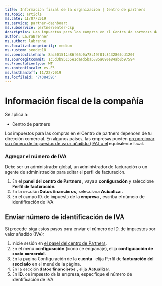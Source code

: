```yaml
---
title: Información fiscal de la organización | Centro de partners
ms.topic: article
ms.date: 11/07/2019
ms.service: partner-dashboard
ms.subservice: partnercenter-csp
description: Los impuestos para las compras en el Centro de partners dependen de tu dirección comercial. Las empresas de algunos países pueden proporcionar su número de IVA o el equivalente local.
author: LauraBrenner
ms.author: labrenne
ms.localizationpriority: medium
ms.custom: seodec18
ms.openlocfilehash: 8aa501512a86f65c0a78c49f01c843286fcd120f
ms.sourcegitcommit: 1c3d3b95135e1daad5ba5585a090e84ab0b97594
ms.translationtype: MT
ms.contentlocale: es-ES
ms.lasthandoff: 11/22/2019
ms.locfileid: "74384593"
---
```

# <a name="company-tax-information"></a>Información fiscal de la compañía

Se aplica a:

- Centro de partners

Los impuestos para las compras en el Centro de partners dependen de tu dirección comercial. En algunos países, las empresas pueden [proporcionar su número de impuestos de valor añadido (IVA) o el](#submit-vat-id-number) equivalente local.

### <a name="add-your-vat-id"></a>Agregar el número de IVA

Debe ser un administrador global, un administrador de facturación o un agente de administración para editar el perfil de facturación.

1.  En el **panel del centro de Partners** , vaya a **configuración** y seleccione **Perfil de facturación**.
2.  En la sección **Datos financieros**, selecciona **Actualizar**.
3.  En el campo ID. de impuesto de la **empresa** , escriba el número de identificación de IVA.

## <a name="submit-vat-id-number"></a>Enviar número de identificación de IVA

Si procede, siga estos pasos para enviar el número de ID. de impuestos por valor añadido (IVA):

1. Inicie sesión en [el panel del centro de Partners](https://partner.microsoft.com/dashboard/).
2. En el menú **configuración** (icono de engranaje), elija **configuración de socio comercial**.
3. En la página Configuración de la **cuenta** , elija Perfil de **facturación del asociado** en el menú de la página.
4. En la sección **datos financieros** , elija **Actualizar**.
5. En **ID**. de impuesto de la empresa, especifique el número de identificación de IVA.
